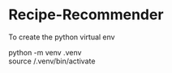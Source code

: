# Recipe-Recommender

To create the python virtual env

python -m venv .venv \
source /.venv/bin/activate

